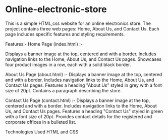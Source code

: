# Online-electronic-store
This is a simple HTML,css website for an online electronics store. The project contains three web pages: Home, About Us, and Contact Us. Each page includes specific features and styling requirements.

Features:- 
Home Page (index.html) :-

Displays a banner image at the top, centered and with a border.
Includes navigation links to the Home, About Us, and Contact Us pages.
Showcases four product images in a row, each with a solid black border.

About Us Page (about.html) :- 
Displays a banner image at the top, centered and with a border.
Includes navigation links to the Home, About Us, and Contact Us pages.
Features a heading "About Us" styled in grey with a font size of 20pt.
Contains a paragraph describing the store.

Contact Us Page (contact.html) :- 
Displays a banner image at the top, centered and with a border.
Includes navigation links to the Home, About Us, and Contact Us pages.
Features a heading "Contact Us" styled in green with a font size of 20pt.
Provides contact details for the registered and corporate offices in a bulleted list.

Technologies Used
HTML and
CSS

